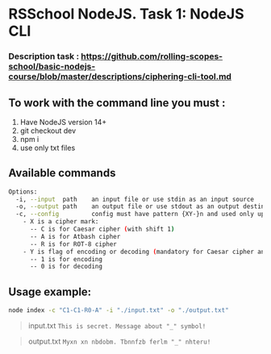 # RSSchool NodeJS. Task 1: NodeJS CLI
### Description task : https://github.com/rolling-scopes-school/basic-nodejs-course/blob/master/descriptions/ciphering-cli-tool.md
## To work with the command line you must :
1. Have NodeJS version 14+
2. git checkout dev
3. npm i
4. use only txt files
## Available commands 

```bash
Options:
  -i, --input  path    an input file or use stdin as an input source
  -o, --output path    an output file or use stdout as an output destination
  -c, --config         config must have pattern {XY-}n and used only uppercase, where:
    - X is a cipher mark:
      -- C is for Caesar cipher (with shift 1)
      -- A is for Atbash cipher
      -- R is for ROT-8 cipher
    - Y is flag of encoding or decoding (mandatory for Caesar cipher and ROT-8 cipher and should not be passed Atbash cipher)
      -- 1 is for encoding
      -- 0 is for decoding
```
## Usage example:

```bash
node index -c "C1-C1-R0-A" -i "./input.txt" -o "./output.txt"
```

> input.txt
> `This is secret. Message about "_" symbol!`

> output.txt
> `Myxn xn nbdobm. Tbnnfzb ferlm "_" nhteru!`